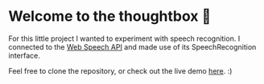 # Welcome to the thoughtbox 💭
For this little project I wanted to experiment with speech recognition. I connected to the [Web Speech API](https://developer.mozilla.org/en-US/docs/Web/API/Web_Speech_API) and made use of its SpeechRecognition interface.

Feel free to clone the repository, or check out the live demo [here](https://karinmeijvogel.github.io/thoughtbox/). :)
